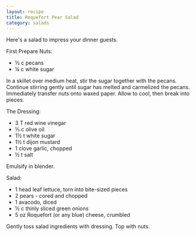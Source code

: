 ```yaml
---
layout: recipe
title: Roquefort Pear Salad
category: salads
---
```

Here's a salad to impress your dinner guests.

First Prepare Nuts:

- ½ c pecans
- ¼ c white sugar

In a skillet over medium heat, stir the sugar together with the pecans. Continue stirring gently until sugar has melted
and carmelized the pecans. Immediately transfer nuts onto waxed paper. Allow to cool, then break into pieces.

The Dressing:

- 3 T red wine vinegar
- ⅓ c olive oil
- 1½ t white sugar
- 1½ t dijon mustard
- 1 clove garlic, chopped
- ½ t salt

Emulsify in blender.

Salad:

- 1 head leaf lettuce, torn into bite-sized pieces
- 2 pears - cored and chopped
- 1 avacodo, diced
- ½ c thinly sliced green onions
- 5 oz Roquefort (or any blue) cheese, crumbled

Gently toss salad ingredients with dressing. Top with nuts.
